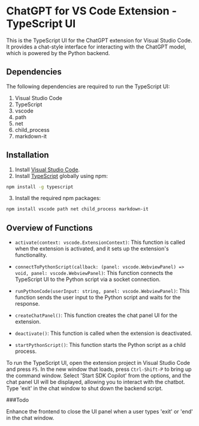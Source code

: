 # ChatGPT for VS Code Extension - TypeScript UI

This is the TypeScript UI for the ChatGPT extension for Visual Studio Code. It provides a chat-style interface for interacting with the ChatGPT model, which is powered by the Python backend.

## Dependencies

The following dependencies are required to run the TypeScript UI:

1. Visual Studio Code
2. TypeScript
3. vscode
4. path
5. net
6. child_process
7. markdown-it

## Installation

1. Install [Visual Studio Code](https://code.visualstudio.com/).
2. Install [TypeScript](https://www.typescriptlang.org/download) globally using npm:

```bash
npm install -g typescript
```

3. Install the required npm packages:

```bash
npm install vscode path net child_process markdown-it
```

## Overview of Functions

- `activate(context: vscode.ExtensionContext)`: This function is called when the extension is activated, and it sets up the extension's functionality.

- `connectToPythonScript(callback: (panel: vscode.WebviewPanel) => void, panel: vscode.WebviewPanel)`: This function connects the TypeScript UI to the Python script via a socket connection.

- `runPythonCode(userInput: string, panel: vscode.WebviewPanel)`: This function sends the user input to the Python script and waits for the response.

- `createChatPanel()`: This function creates the chat panel UI for the extension.

- `deactivate()`: This function is called when the extension is deactivated.

- `startPythonScript()`: This function starts the Python script as a child process.

To run the TypeScript UI, open the extension project in Visual Studio Code and press `F5`. In the new window that loads, press `Ctrl-Shift-P` to bring up the command window. Select 'Start SDK Copilot' from the options, and the chat panel UI will be displayed, allowing you to interact with the chatbot.
Type 'exit' in the chat window to shut down the backend script. 

###Todo

Enhance the frontend to close the UI panel when a user types 'exit' or 'end' in the chat window.
